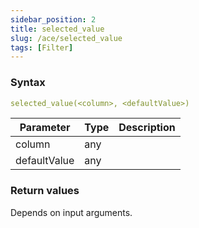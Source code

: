 ```yaml
---
sidebar_position: 2   
title: selected_value
slug: /ace/selected_value
tags: [Filter]
---
```


### Syntax

 ```yaml
selected_value(<column>, <defaultValue>)
```
    
| Parameter   | Type | Description |
| ----------- | ---- | ----------- |     
| column | any |  |
| defaultValue | any |  |

### Return values
Depends on input arguments.

